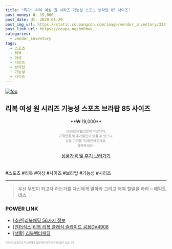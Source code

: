 ```yaml
--- 
title: "특가! 리복 여성 원 시리즈 기능성 스포츠 브라탑 85 사이즈" 
post_money: ₩. 19,000 
post_date: dt. 2020.01.29 
post_img_url: https://static.coupangcdn.com/image/vendor_inventory/312f/7e284b150ac5d4423cfb3cc89461a2100a2ef33f218df76b8805780ad200.jpg 
post_link_url: https://coupa.ng/bnFmws 
categories: 
  - vendor_inventory 
tags: 
  - 스포츠 
  - 리복 
  - 여성 
  - 사이즈 
  - 브라탑 
  - 기능성 
  - 시리즈 
--- 
```

[![foo](https://static.coupangcdn.com/image/vendor_inventory/312f/7e284b150ac5d4423cfb3cc89461a2100a2ef33f218df76b8805780ad200.jpg)](https://coupa.ng/bnFmws) 

## 리복 여성 원 시리즈 기능성 스포츠 브라탑 85 사이즈 
<p style="text-align: center;">**₩ 19,000**</p> 
<p style="text-align: center;"><span style="color: #898c8f; font-family: Georgia,Times,serif; font-size: 0.75em;">2020년01월29일에 작성되어, <br>가격변동 및 추가할인이 있을 수 있으니,<br> 상품 가격을 꼭!확인해주세요.<br>행복하세요~</span> 
</p>	 
<div markdown="0" style="text-align: center;"><a href="https://coupa.ng/bnFmws" class="btn btn--success">상품가격 및 후기 보러가기</a></div> 
<br><br> 
  #스포츠 #리복 #여성 #사이즈 #브라탑 #기능성 #시리즈 
<hr> 

> 우선 무엇이 되고자 하는가를 자신에게 말하라 그리고 해야 할일을 하라 – 에픽토테스 


### POWER LINK

* <a href="https://blog.naver.com/fasyy4321/221784630886" target="_blank">[추천]리복패딩 56가지 정보</a>
* <a href="https://blog.naver.com/sakai111/221776766149" target="_blank">[엔터식스]리복 리복 클래식 슬라이드 공용DV4908</a>
* <a href="https://blog.naver.com/fasyy4321/221759232878" target="_blank"> [생활] 리복벡터패딩  </a>

<span style="color: #898c8f; font-family: Georgia,Times,serif; font-size: 0.55em;">파트너스활동으로 작성자에게 일정액의 커미션이 제공될수 있습니다.</span> 
